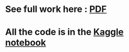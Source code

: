 # See full work here : [PDF](https://github.com/Flrotm/Projects/blob/master/AI/py5/Proyecto_5___IA%20(1).pdf)
# All the code is in the [Kaggle notebook](https://www.kaggle.com/flrotm/proyecto5)
